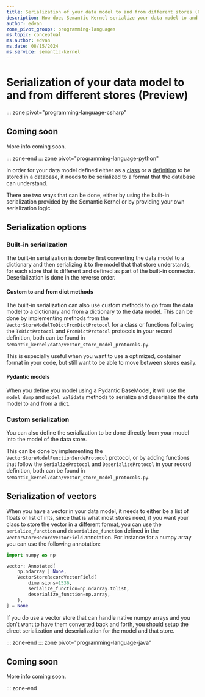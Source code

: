 ```yaml
---
title: Serialization of your data model to and from different stores (Preview)
description: How does Semantic Kernel serialize your data model to and from different stores
author: edvan
zone_pivot_groups: programming-languages
ms.topic: conceptual
ms.author: edvan
ms.date: 08/15/2024
ms.service: semantic-kernel
---
```

# Serialization of your data model to and from different stores (Preview)

::: zone pivot="programming-language-csharp"

## Coming soon

More info coming soon.

::: zone-end
::: zone pivot="programming-language-python"

In order for your data model defined either as a [class](./defining-your-data-model.md) or a [definition](./schema-with-record-definition.md) to be stored in a database, it needs to be serialized to a format that the database can understand.

There are two ways that can be done, either by using the built-in serialization provided by the Semantic Kernel or by providing your own serialization logic.

## Serialization options

### Built-in serialization

The built-in serialization is done by first converting the data model to a dictionary and then serializing it to the model that that store understands, for each store that is different and defined as part of the built-in connector. Deserialization is done in the reverse order.

#### Custom to and from dict methods

The built-in serialization can also use custom methods to go from the data model to a dictionary and from a dictionary to the data model. This can be done by implementing methods from the `VectorStoreModelToDictFromDictProtocol` for a class or functions following the `ToDictProtocol` and `FromDictProtocol` protocols in your record definition, both can be found in `semantic_kernel/data/vector_store_model_protocols.py`.

This is especially useful when you want to use a optimized, container format in your code, but still want to be able to move between stores easily.

#### Pydantic models
When you define you model using a Pydantic BaseModel, it will use the `model_dump` and `model_validate` methods to serialize and deserialize the data model to and from a dict.

### Custom serialization
You can also define the serialization to be done directly from your model into the model of the data store. 

This can be done by implementing the `VectorStoreModelFunctionSerdeProtocol` protocol, or by adding functions that follow the `SerializeProtocol` and `DeserializeProtocol` in your record definition, both can be found in `semantic_kernel/data/vector_store_model_protocols.py`.

## Serialization of vectors

When you have a vector in your data model, it needs to either be a list of floats or list of ints, since that is what most stores need, if you want your class to store the vector in a different format, you can use the `serialize_function` and `deserialize_function` defined in the `VectorStoreRecordVectorField` annotation. For instance for a numpy array you can use the following annotation:

```python
import numpy as np

vector: Annotated[
    np.ndarray | None,
    VectorStoreRecordVectorField(
        dimensions=1536,
        serialize_function=np.ndarray.tolist,
        deserialize_function=np.array,
    ),
] = None
```

If you do use a vector store that can handle native numpy arrays and you don't want to have them converted back and forth, you should setup the direct serialization and deserialization for the model and that store.

::: zone-end
::: zone pivot="programming-language-java"

## Coming soon

More info coming soon.

::: zone-end

